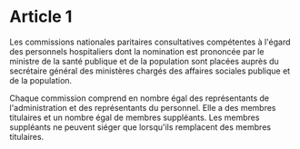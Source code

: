 # Article 1

Les commissions nationales paritaires consultatives compétentes à l'égard des personnels hospitaliers dont la nomination est prononcée par le ministre de la santé publique et de la population sont placées auprès du                secrétaire général des ministères chargés des affaires sociales publique et de la population.

Chaque commission comprend en nombre égal des représentants de l'administration et des représentants du personnel. Elle a des membres titulaires et un nombre égal de membres suppléants. Les membres suppléants ne peuvent siéger que lorsqu'ils remplacent des membres titulaires.
